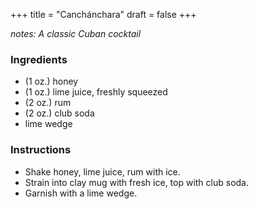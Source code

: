 +++
title = "Canchánchara"
draft = false
+++

*notes: A classic Cuban cocktail*

### Ingredients
  - (1 oz.) honey 
  - (1 oz.) lime juice, freshly squeezed 
  - (2 oz.) rum
  - (2 oz.) club soda
  - lime wedge

### Instructions 
  - Shake honey, lime juice, rum with ice. 
  - Strain into clay mug with fresh ice, top with club soda. 
  - Garnish with a lime wedge.